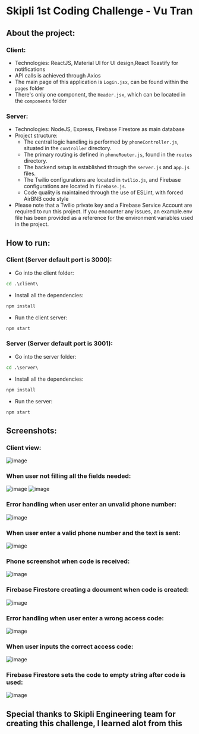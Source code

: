 # Skipli 1st Coding Challenge - Vu Tran

## About the project:
### Client:
- Technologies: ReactJS, Material UI for UI design,React Toastify for notifications
- API calls is achieved through Axios
- The main page of this application is ```Login.jsx```, can be found within the ```pages``` folder
- There's only one component, the ```Header.jsx```, which can be located in the ```components``` folder

### Server:
- Technologies: NodeJS, Express, Firebase Firestore as main database
- Project structure:
  + The central logic handling is performed by ```phoneController.js```, situated in the ```controller``` directory.
  + The primary routing is defined in ```phoneRouter.js```, found in the ```routes``` directory.
  + The backend setup is established through the ```server.js``` and ```app.js``` files.
  + The Twilio configurations are located in ```twilio.js```, and Firebase configurations are located in ```firebase.js```.
  + Code quality is maintained through the use of ESLint, with forced AirBNB code style
- Please note that a Twilio private key and a Firebase Service Account are required to run this project. If you encounter any issues, an example.env file has been provided as a reference for the environment variables used in the project.

## How to run:
### Client (Server default port is 3000):
- Go into the client folder:
```cmd
cd .\client\
```

- Install all the dependencies:
```cmd
npm install
```

- Run the client server:
```cmd
npm start
```

### Server (Server default port is 3001):
- Go into the server folder:
```cmd
cd .\server\
```

- Install all the dependencies:
```cmd
npm install
```

- Run the server:
```cmd
npm start
```

## Screenshots:
### Client view:
![image](https://user-images.githubusercontent.com/87817412/217461501-4d6ab4db-ba60-4369-ae0e-fff33b813ca3.png)

### When user not filling all the fields needed:
![image](https://user-images.githubusercontent.com/87817412/217461743-0fb221c8-e8db-4503-8b34-8f96dd145be2.png)
![image](https://user-images.githubusercontent.com/87817412/217461790-a74a0117-89a5-425c-aaf7-4e7dfdf2cae8.png)

### Error handling when user enter an unvalid phone number:
![image](https://user-images.githubusercontent.com/87817412/217461952-b35c99d8-315f-44c0-9dfa-98c26933d793.png)

### When user enter a valid phone number and the text is sent:
![image](https://user-images.githubusercontent.com/87817412/217534287-8aab41cf-2b6a-4a91-80e8-a2833bba8475.png)

### Phone screenshot when code is received:
![image](https://user-images.githubusercontent.com/87817412/217533763-f0c47801-7b0b-4fe5-9370-28e95597a52d.png)

### Firebase Firestore creating a document when code is created:
![image](https://user-images.githubusercontent.com/87817412/217533723-f91b2de6-cfba-4d00-87c6-188c6c9ad4ef.png)

### Error handling when user enter a wrong access code:
![image](https://user-images.githubusercontent.com/87817412/217533921-50c9a80b-8a99-454d-bcd3-a401aef7083d.png)

### When user inputs the correct access code:
![image](https://user-images.githubusercontent.com/87817412/217534547-2ed83106-a364-46da-a948-021c5f3d5ada.png)

### Firebase Firestore sets the code to empty string after code is used:
![image](https://user-images.githubusercontent.com/87817412/217534588-76e97515-4e4d-48a5-849d-fe8edcc8e030.png)


## Special thanks to Skipli Engineering team for creating this challenge, I learned alot from this
